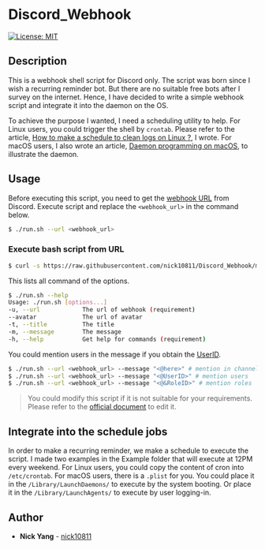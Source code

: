 # Discord_Webhook

[![License: MIT](https://img.shields.io/badge/License-MIT-yellow.svg)](https://opensource.org/licenses/MIT)

## Description
This is a webhook shell script for Discord only. The script was born since I wish a recurring reminder bot. But there are no suitable free bots after I survey on the internet. Hence, I have decided to write a simple webhook script and integrate it into the daemon on the OS.

To achieve the purpose I wanted, I need a scheduling utility to help. For Linux users, you could trigger the shell by `crontab`. Please refer to the article, [How to make a schedule to clean logs on Linux ?](https://nick10811.github.io/2016/05/09/how-to-make-schedule-to-clean-logs-on/), I wrote. For macOS users, I also wrote an article, [Daemon programming on macOS](https://nick10811.github.io/2022/03/05/Daemon-programming-on-macOS/), to illustrate the daemon.

## Usage
Before executing this script, you need to get the [webhook URL](https://support.discord.com/hc/en-us/articles/228383668-Intro-to-Webhooks) from Discord. Execute script and replace the `<webhook_url>` in the command below.

```bash
$ ./run.sh --url <webhook_url>
```

### Execute bash script from URL

```bash
$ curl -s https://raw.githubusercontent.com/nick10811/Discord_Webhook/master/run.sh | bash -s -- -u <webhook_url>
```

This lists all command of the options.

```bash
$ ./run.sh --help
Usage: ./run.sh [options...]
-u, --url            The url of webhook (requirement)
--avatar             The url of avatar
-t, --title          The title
-m, --message        The message
-h, --help           Get help for commands (requirement)

```

You could mention users in the message if you obtain the [UserID](https://support.discord.com/hc/en-us/articles/206346498-Where-can-I-find-my-User-Server-Message-ID-).

```bash
$ ./run.sh --url <webhook_url> --message "<@here>" # mention in channel
$ ./run.sh --url <webhook_url> --message "<@UserID>" # mention users
$ ./run.sh --url <webhook_url> --message "<@&RoleID>" # mention roles
```

> You could modify this script if it is not suitable for your requirements. Please refer to the [official document](https://discord.com/developers/docs/resources/webhook#execute-webhook) to edit it.

## Integrate into the schedule jobs
In order to make a recurring reminder, we make a schedule to execute the script. I made two examples in the Example folder that will execute at 12PM every weekend. For Linux users, you could copy the content of cron into `/etc/crontab`. For macOS users, there is a `.plist` for you. You could place it in the `/Library/LaunchDaemons/` to execute by the system booting. Or place it in the `/Library/LaunchAgents/` to execute by user logging-in.

## Author
* **Nick Yang** - [nick10811](https://github.com/nick10811)